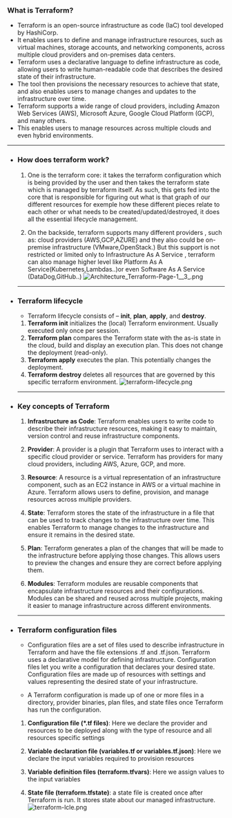 ### What is Terraform?
* Terraform is an open-source infrastructure as code (IaC) tool developed by HashiCorp. 
* It enables users to define and manage infrastructure resources, such as virtual machines, storage accounts, and networking components, across multiple cloud providers and on-premises data centers.
* Terraform uses a declarative language to define infrastructure as code, allowing users to write human-readable code that describes the desired state of their infrastructure. 
* The tool then provisions the necessary resources to achieve that state, and also enables users to manage changes and updates to the infrastructure over time.
* Terraform supports a wide range of cloud providers, including Amazon Web Services (AWS), Microsoft Azure, Google Cloud Platform (GCP), and many others. 
* This enables users to manage resources across multiple clouds and even hybrid environments.
---
- ### How does terraform work?
  1. One is the terraform core: it takes the terraform configuration which is being provided by the user and then takes the terraform state which is managed by terraform itself. As such, this gets fed into the core  that is responsible for figuring out what is that graph of our different resources for exemple how these different pieces relate to each other or what needs to be created/updated/destroyed, it does all the essential lifecycle management.
  
  1. On the backside, terraform supports many different providers , such as: cloud providers (AWS,GCP,AZURE)  and they also could be on-premise infrastructure (VMware,OpenStack.) But this support is not restricted or limited only to Infrastructure As A Service , terraform can also manage higher level like Platform As A Service(Kubernetes,Lambdas..)or even Software As A Service (DataDog,GitHub..)
  ![Architecture_Terraform-Page-1__3_.png](../assets/Architecture_Terraform-Page-1_3_1735310335377_0.png)
  ---
- ### Terraform lifecycle
  * Terraform lifecycle consists of – **init**, **plan**, **apply**, and **destroy**.
  
  1. **Terraform init** initializes the (local) Terraform environment. Usually executed only once per session.
  2. **Terraform plan** compares the Terraform state with the as-is state in the cloud, build and display an
  execution plan. This does not change the deployment (read-only).
  3. **Terraform apply** executes the plan. This potentially changes the deployment.
  4. **Terraform destroy** deletes all resources that are governed by this specific terraform environment.
  ![terraform-lifecycle.png](../assets/terraform-lifecycle_1735310322984_0.png) 
  ---
- ### Key concepts of Terraform
  1. **Infrastructure as Code**: Terraform enables users to write code to describe their infrastructure resources, making it easy to maintain, version control and reuse infrastructure components.
  
  1. **Provider**: A provider is a plugin that Terraform uses to interact with a specific cloud provider or service. Terraform has providers for many cloud providers, including AWS, Azure, GCP, and more.
  
  1. **Resource**: A resource is a virtual representation of an infrastructure component, such as an EC2 instance in AWS or a virtual machine in Azure. Terraform allows users to define, provision, and manage resources across multiple providers.
  
  1. **State**: Terraform stores the state of the infrastructure in a file that can be used to track changes to the infrastructure over time. This enables Terraform to manage changes to the infrastructure and ensure it remains in the desired state.
  
  1. **Plan**: Terraform generates a plan of the changes that will be made to the infrastructure before applying those changes. This allows users to preview the changes and ensure they are correct before applying them.
  
  1. **Modules**: Terraform modules are reusable components that encapsulate infrastructure resources and their configurations. Modules can be shared and reused across multiple projects, making it easier to manage infrastructure across different environments.
  
  ---
- ### Terraform configuration files
  * Configuration files are a set of files used to describe infrastructure in Terraform and have the file extensions .tf and .tf.json. Terraform uses a declarative model for defining infrastructure. Configuration files let you write a configuration that declares your desired state. Configuration files are made up of resources with settings and values representing the desired state of your infrastructure.
  
  * A Terraform configuration is made up of one or more files in a directory, provider binaries, plan files, and state files once Terraform has run the configuration.
  
  1. **Configuration file (*.tf files)**: Here we declare the provider and resources to be deployed along with the type of resource and all resources specific settings
  
  2. **Variable declaration file (variables.tf or variables.tf.json)**: Here we declare the input variables required to provision resources
  
  3. **Variable definition files (terraform.tfvars)**: Here we assign values to the input variables
  
  4. **State file (terraform.tfstate)**: a state file is created once after Terraform is run. It stores state about our managed infrastructure.
  ![terraform-lcle.png](../assets/terraform-lcle_1735310363590_0.png)